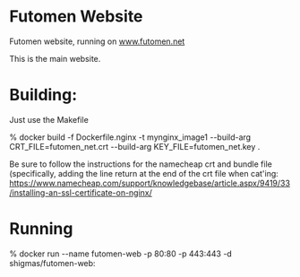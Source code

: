 # Futomen Website
Futomen website, running on www.futomen.net

This is the main website.

# Building:

Just use the Makefile

% docker build -f Dockerfile.nginx -t mynginx_image1 --build-arg CRT_FILE=futomen_net.crt --build-arg KEY_FILE=futomen_net.key .

Be sure to follow the instructions for the namecheap crt and bundle file (specifically, adding the line return at the end of the crt file when cat'ing:
https://www.namecheap.com/support/knowledgebase/article.aspx/9419/33/installing-an-ssl-certificate-on-nginx/

# Running
% docker run --name futomen-web -p 80:80 -p 443:443 -d shigmas/futomen-web:<version>
